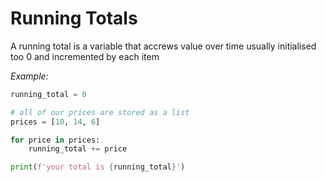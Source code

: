 # Running Totals

A running total is a variable that accrews value over time usually initialised too 0 and incremented by each item

*Example:*
```py
running_total = 0

# all of our prices are stored as a list
prices = [10, 14, 6]

for price in prices:
    running_total += price

print(f'your total is {running_total}')

```
